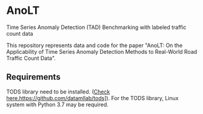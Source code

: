 # AnoLT
Time Series Anomaly Detection (TAD) Benchmarking with labeled traffic count data

This repository represents data and code for the paper "AnoLT: On the Applicability of Time Series Anomaly Detection Methods to Real-World Road Traffic Count Data".

## Requirements

TODS library need to be installed. ([Check here.]([https://github.com/datamllab/tods)https://github.com/datamllab/tods]). 
For the TODS library, Linux system with Python 3.7 may be required. 
